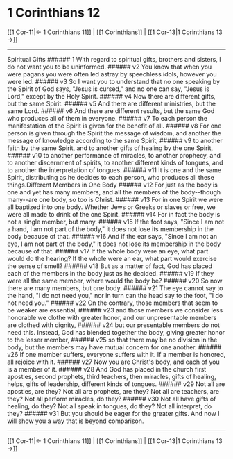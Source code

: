# 1 Corinthians 12

[[1 Cor-11|← 1 Corinthians 11]] | [[1 Corinthians]] | [[1 Cor-13|1 Corinthians 13 →]]
***

Spiritual Gifts ###### 1 With regard to spiritual gifts, brothers and sisters, I do not want you to be uninformed. ###### v2 You know that when you were pagans you were often led astray by speechless idols, however you were led. ###### v3 So I want you to understand that no one speaking by the Spirit of God says, "Jesus is cursed," and no one can say, "Jesus is Lord," except by the Holy Spirit. ###### v4 Now there are different gifts, but the same Spirit. ###### v5 And there are different ministries, but the same Lord. ###### v6 And there are different results, but the same God who produces all of them in everyone. ###### v7 To each person the manifestation of the Spirit is given for the benefit of all. ###### v8 For one person is given through the Spirit the message of wisdom, and another the message of knowledge according to the same Spirit, ###### v9 to another faith by the same Spirit, and to another gifts of healing by the one Spirit, ###### v10 to another performance of miracles, to another prophecy, and to another discernment of spirits, to another different kinds of tongues, and to another the interpretation of tongues. ###### v11 It is one and the same Spirit, distributing as he decides to each person, who produces all these things.Different Members in One Body ###### v12 For just as the body is one and yet has many members, and all the members of the body--though many--are one body, so too is Christ. ###### v13 For in one Spirit we were all baptized into one body. Whether Jews or Greeks or slaves or free, we were all made to drink of the one Spirit. ###### v14 For in fact the body is not a single member, but many. ###### v15 If the foot says, "Since I am not a hand, I am not part of the body," it does not lose its membership in the body because of that. ###### v16 And if the ear says, "Since I am not an eye, I am not part of the body," it does not lose its membership in the body because of that. ###### v17 If the whole body were an eye, what part would do the hearing? If the whole were an ear, what part would exercise the sense of smell? ###### v18 But as a matter of fact, God has placed each of the members in the body just as he decided. ###### v19 If they were all the same member, where would the body be? ###### v20 So now there are many members, but one body. ###### v21 The eye cannot say to the hand, "I do not need you," nor in turn can the head say to the foot, "I do not need you." ###### v22 On the contrary, those members that seem to be weaker are essential, ###### v23 and those members we consider less honorable we clothe with greater honor, and our unpresentable members are clothed with dignity, ###### v24 but our presentable members do not need this. Instead, God has blended together the body, giving greater honor to the lesser member, ###### v25 so that there may be no division in the body, but the members may have mutual concern for one another. ###### v26 If one member suffers, everyone suffers with it. If a member is honored, all rejoice with it. ###### v27 Now you are Christ's body, and each of you is a member of it. ###### v28 And God has placed in the church first apostles, second prophets, third teachers, then miracles, gifts of healing, helps, gifts of leadership, different kinds of tongues. ###### v29 Not all are apostles, are they? Not all are prophets, are they? Not all are teachers, are they? Not all perform miracles, do they? ###### v30 Not all have gifts of healing, do they? Not all speak in tongues, do they? Not all interpret, do they? ###### v31 But you should be eager for the greater gifts. And now I will show you a way that is beyond comparison.

***
[[1 Cor-11|← 1 Corinthians 11]] | [[1 Corinthians]] | [[1 Cor-13|1 Corinthians 13 →]]
